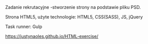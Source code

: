 Zadanie rekrutacyjne -stworzenie strony na podstawie pliku PSD.

Strona HTML5, użyte technologie: HTML5, CSS(SASS), JS, jQuery

Task runner: Gulp

https://justynaoles.github.io/HTML-exercise/
